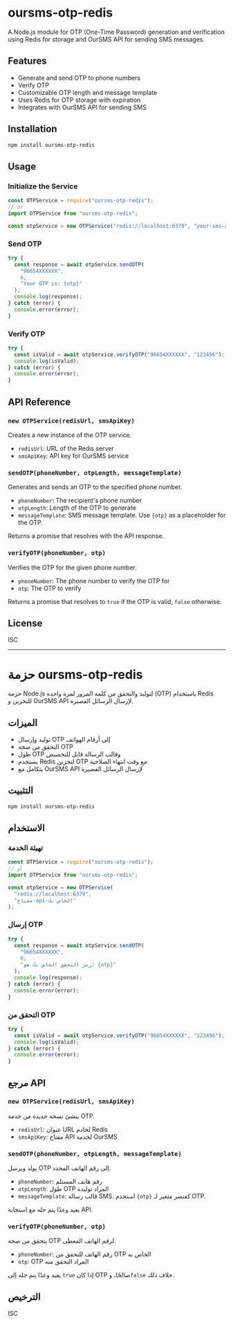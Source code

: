 # oursms-otp-redis

A Node.js module for OTP (One-Time Password) generation and verification using Redis for storage and OurSMS API for sending SMS messages.

## Features

- Generate and send OTP to phone numbers
- Verify OTP
- Customizable OTP length and message template
- Uses Redis for OTP storage with expiration
- Integrates with OurSMS API for sending SMS

## Installation

```bash
npm install oursms-otp-redis
```

## Usage

### Initialize the Service

```javascript
const OTPService = require("oursms-otp-redis");
// or
import OTPService from "oursms-otp-redis";

const otpService = new OTPService("redis://localhost:6379", "your-sms-api-key");
```

### Send OTP

```javascript
try {
  const response = await otpService.sendOTP(
    "96654XXXXXX",
    6,
    "Your OTP is: {otp}"
  );
  console.log(response);
} catch (error) {
  console.error(error);
}
```

### Verify OTP

```javascript
try {
  const isValid = await otpService.verifyOTP("96654XXXXXX", "123456");
  console.log(isValid);
} catch (error) {
  console.error(error);
}
```

## API Reference

### `new OTPService(redisUrl, smsApiKey)`

Creates a new instance of the OTP service.

- `redisUrl`: URL of the Redis server
- `smsApiKey`: API key for OurSMS service

### `sendOTP(phoneNumber, otpLength, messageTemplate)`

Generates and sends an OTP to the specified phone number.

- `phoneNumber`: The recipient's phone number
- `otpLength`: Length of the OTP to generate
- `messageTemplate`: SMS message template. Use `{otp}` as a placeholder for the OTP.

Returns a promise that resolves with the API response.

### `verifyOTP(phoneNumber, otp)`

Verifies the OTP for the given phone number.

- `phoneNumber`: The phone number to verify the OTP for
- `otp`: The OTP to verify

Returns a promise that resolves to `true` if the OTP is valid, `false` otherwise.

## License

ISC

---

# حزمة oursms-otp-redis

حزمة Node.js لتوليد والتحقق من كلمة المرور لمرة واحدة (OTP) باستخدام Redis للتخزين و OurSMS API لإرسال الرسائل القصيرة.

## الميزات

- توليد وإرسال OTP إلى أرقام الهواتف
- التحقق من صحة OTP
- طول OTP وقالب الرسالة قابل للتخصيص
- يستخدم Redis لتخزين OTP مع وقت انتهاء الصلاحية
- يتكامل مع OurSMS API لإرسال الرسائل القصيرة

## التثبيت

```bash
npm install oursms-otp-redis
```

## الاستخدام

### تهيئة الخدمة

```javascript
const OTPService = require("oursms-otp-redis");
// أو
import OTPService from "oursms-otp-redis";

const otpService = new OTPService(
  "redis://localhost:6379",
  "مفتاح-api-الخاص-بك"
);
```

### إرسال OTP

```javascript
try {
  const response = await otpService.sendOTP(
    "96654XXXXXX",
    6,
    "رمز التحقق الخاص بك هو: {otp}"
  );
  console.log(response);
} catch (error) {
  console.error(error);
}
```

### التحقق من OTP

```javascript
try {
  const isValid = await otpService.verifyOTP("96654XXXXXX", "123456");
  console.log(isValid);
} catch (error) {
  console.error(error);
}
```

## مرجع API

### `new OTPService(redisUrl, smsApiKey)`

ينشئ نسخة جديدة من خدمة OTP.

- `redisUrl`: عنوان URL لخادم Redis
- `smsApiKey`: مفتاح API لخدمة OurSMS

### `sendOTP(phoneNumber, otpLength, messageTemplate)`

يولد ويرسل OTP إلى رقم الهاتف المحدد.

- `phoneNumber`: رقم هاتف المستلم
- `otpLength`: طول OTP المراد توليده
- `messageTemplate`: قالب رسالة SMS. استخدم `{otp}` كعنصر متغير لـ OTP.

يعيد وعدًا يتم حله مع استجابة API.

### `verifyOTP(phoneNumber, otp)`

يتحقق من صحة OTP لرقم الهاتف المعطى.

- `phoneNumber`: رقم الهاتف للتحقق من OTP الخاص به
- `otp`: OTP المراد التحقق منه

يعيد وعدًا يتم حله إلى `true` إذا كان OTP صالحًا، و`false` خلاف ذلك.

## الترخيص

ISC

```

```
